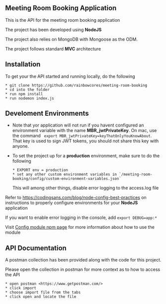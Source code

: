 ## Meeting Room Booking Application
This is the API for the meeting room booking application

The project has been developed using **NodeJS**

The project also relies on MongoDB with Mongoose as the ODM.

The project follows standard **MVC** architecture


## Installation
To get your the API started and running locally, do the following

```
* git clone https://github.com/rainbowcores/meeting-room-booking
* cd into the folder
* run npm install
* run nodemon index.js
```

## Develoment Environments

* 
	Note that yor application will not run if you havent configured an environment variable with the name **MBR_jwtPrivateKey**. On mac, use the command ``` export MBR_jwtPrivateKey=keyThatOnlyYouKnowAbout```. That key is used to sign JWT tokens, you should not share this key with anyone. 

* To set the project up for a **production** environment, make sure to do the following

	```
	* EXPORT env = production
	* set any other custom environment variables in `/meeting-room-booking/config/custom-environment-variables.json`
	```
	This will among other things, disable error logging to the access.log file

Refer to <https://codingsans.com/blog/node-config-best-practices> on instructions to properly configure environments for your **NodeJS** application

If you want to enable error logging in the console, add ``` export DEBUG=app:* ```

Visit [Config module npm page](https://www.npmjs.com/package/debug) for more information about how to use the module


## API Documentation
A postman collection has been provided along with the code for this project.

Please open the collection in postman for more context as to how to access the API

```
* open postman <https://www.getpostman.com/>
* click import
* choose import file from the tabs
* click open and locate the file
```

